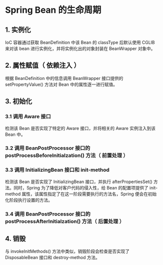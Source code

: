 # Spring Bean 的生命周期

## 1. 实例化

IoC 容器通过获取 BeanDefinition 中该 Bean 的 classType 后默认使用 CGLIB 来对该 bean 进行实例化，并将实例化出的对象封装在 BeanWrapper 对象中。

## 2. 属性赋值（ 依赖注入 ）

根据 BeanDefinition 中的信息调用 BeanWrapper 接口提供的 setPropertyValue() 方法对 Bean 中的属性逐一进行赋值。

## 3. 初始化

### 3.1 调用 Aware 接口

检测该 Bean 是否实现了特定的 Aware 接口，并将相关的 Aware 实例注入到该 Bean 中。

### 3.2 调用 BeanPostProcessor 接口的 postProcessBeforeInitialzation() 方法（ 前置处理 ）

### 3.3 调用 InitializingBean 接口和 init-method

检测该 Bean 是否实现了 InitializingBean 接口，并执行 afterPropertiesSet() 方法。同时，Spring 为了降低对客户代码的侵入性，给 Bean 的配置项提供了 init-method 属性，该属性指定了在这一阶段需要执行的方法名，Spring 便会在初始化阶段执行设置的方法。

### 3.4 调用 BeanPostProcessor 接口的 postProcessAfterInitialzation() 方法（ 后置处理 ）

## 4. 销毁

与 invokeInitMethods() 方法中类似，销毁阶段会检查是否实现了 DisposableBean 接口和 destroy-method 方法。

